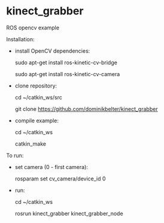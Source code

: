 # kinect_grabber
ROS opencv example

Installation: 
- install OpenCV dependencies:

  sudo apt-get install ros-kinetic-cv-bridge
  
  sudo apt-get install ros-kinetic-cv-camera
  
- clone repository:

  cd ~/catkin_ws/src
  
  git clone https://github.com/dominikbelter/kinect_grabber
  
- compile example:

  cd ~/catkin_ws
  
  catkin_make
  
To run:
- set camera (0 - first camera):

  rosparam set cv_camera/device_id 0 
  
- run:  

  cd ~/catkin_ws
  
  rosrun kinect_grabber kinect_grabber_node
